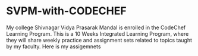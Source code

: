# SVPM-with-CODECHEF
My college Shivnagar Vidya Prasarak Mandal is enrolled in the CodeChef Learning Program. This is a 10 Weeks Integrated Learning Program, where they will share weekly practice and assignment sets related to topics taught by my faculty. Here is my assigemnets
